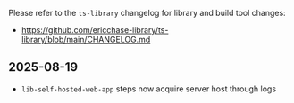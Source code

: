 Please refer to the `ts-library` changelog for library and build tool changes:

- https://github.com/ericchase-library/ts-library/blob/main/CHANGELOG.md

## 2025-08-19

- `lib-self-hosted-web-app` steps now acquire server host through logs
